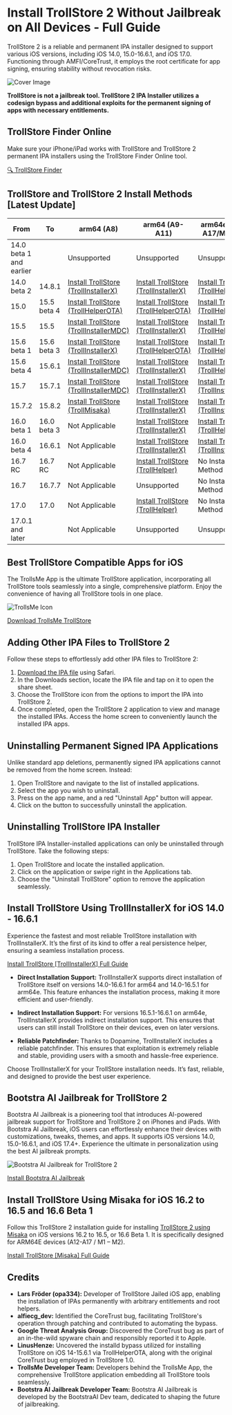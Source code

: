 # Install TrollStore 2 Without Jailbreak on All Devices - Full Guide

TrollStore 2 is a reliable and permanent IPA installer designed to support various iOS versions, including iOS 14.0, 15.0-16.6.1, and iOS 17.0. Functioning through AMFI/CoreTrust, it employs the root certificate for app signing, ensuring stability without revocation risks.

![Cover Image](https://github.com/iOSGuides/installing-trollstore/assets/173868638/ec91d048-6a43-449b-a3e6-ef486d32f145)

**TrollStore is not a jailbreak tool. TrollStore 2 IPA Installer utilizes a codesign bypass and additional exploits for the permanent signing of apps with necessary entitlements.**

## TrollStore Finder Online
Make sure your iPhone/iPad works with TrollStore and TrollStore 2 permanent IPA installers using the TrollStore Finder Online tool.

[🔍 TrollStore Finder](https://iexmo.com/trollstore-finder/)

## TrollStore and TrollStore 2 Install Methods [Latest Update]

| From                     | To           | arm64 (A8)                                | arm64 (A9-A11)                                      | arm64e (A12-A17/M1-M2)                   |
|--------------------------|--------------|-------------------------------------------|------------------------------------------------------|------------------------------------------|
| 14.0 beta 1 and earlier |              | Unsupported                               | Unsupported                                          | Unsupported                              |
| 14.0 beta 2              | 14.8.1       | [Install TrollStore (TrollInstallerX)](https://iexmo.com/updates/trollinstallerx-trollstore/) | [Install TrollStore (TrollInstallerX)](https://iexmo.com/updates/trollinstallerx-trollstore/) | [Install TrollStore (TrollHelperOTA)](https://iexmo.com/trollstore-helper/) |
| 15.0                     | 15.5 beta 4  | [Install TrollStore (TrollHelperOTA)](https://iexmo.com/trollstore-helper/)                        | [Install TrollStore (TrollHelperOTA)](https://iexmo.com/trollstore-helper/) | [Install TrollStore (TrollHelperOTA)](https://iexmo.com/trollstore-helper/) |
| 15.5                     | 15.5         | [Install TrollStore (TrollInstallerMDC)](https://iexmo.com/trollstore-helper/) | [Install TrollStore (TrollInstallerX)](https://iexmo.com/updates/trollinstallerx-trollstore/) | [Install TrollStore (TrollHelperOTA)](https://iexmo.com/trollstore-helper/) |
| 15.6 beta 1              | 15.6 beta 3  | [Install TrollStore (TrollInstallerX)](https://iexmo.com/updates/trollinstallerx-trollstore/) | [Install TrollStore (TrollHelperOTA)](https://iexmo.com/trollstore-helper/) | [Install TrollStore (TrollHelperOTA)](https://iexmo.com/trollstore-helper/) |
| 15.6 beta 4              | 15.6.1       | [Install TrollStore (TrollInstallerMDC)](https://iexmo.com/updates/trollinstallerx-trollstore/) | [Install TrollStore (TrollInstallerX)](https://iexmo.com/updates/trollinstallerx-trollstore/) | [Install TrollStore (TrollHelperOTA)](https://iexmo.com/trollstore-helper/) |
| 15.7                     | 15.7.1       | [Install TrollStore (TrollInstallerMDC)](https://iexmo.com/trollstore-helper/) | [Install TrollStore (TrollInstallerX)](https://github.com/iOSGuide/installing-trollstore-trollinstallerx) | [Install TrollStore (TrollInstallerX)](https://iexmo.com/updates/trollinstallerx-trollstore/) |
| 15.7.2                   | 15.8.2       | [Install TrollStore (TrollMisaka)](https://iexmo.com/updates/misaka-ipa-ios/) | [Install TrollStore (TrollInstallerX)](https://github.com/iOSGuide/installing-trollstore-trollinstallerx) | [Install TrollStore (TrollInstallerX)](https://iexmo.com/updates/trollinstallerx-trollstore/) | 
| 16.0 beta 1              | 16.0 beta 3  | Not Applicable                            | [Install TrollStore (TrollInstallerX)](https://iexmo.com/updates/trollinstallerx-trollstore/) | [Install TrollStore (TrollHelperOTA)](https://iexmo.com/trollstore-helper/) |
| 16.0 beta 4              | 16.6.1       | Not Applicable                            | [Install TrollStore (TrollInstallerX)](https://iexmo.com/updates/trollinstallerx-trollstore/) | [Install TrollStore (TrollInstallerX)](https://iexmo.com/updates/trollinstallerx-trollstore/)| [Install TrollStore (TrollInstallerX)](https://iexmo.com/updates/trollinstallerx-trollstore/) | 
| 16.7 RC                  | 16.7 RC      | Not Applicable                            | [Install TrollStore (TrollHelper)](https://iexmo.com/trollstore-helper/)          | No Install Method                       |
| 16.7                     | 16.7.7       | Not Applicable                            | Unsupported                                          | No Install Method                       |
| 17.0                     | 17.0         | Not Applicable                            | [Install TrollStore (TrollHelper)](https://iexmo.com/trollstore-helper/)          | No Install Method                       |
| 17.0.1 and later         |              | Not Applicable                            | Unsupported                                          | Unsupported                                        |

## Best TrollStore Compatible Apps for iOS

The TrollsMe App is the ultimate TrollStore application, incorporating all TrollStore tools seamlessly into a single, comprehensive platform. Enjoy the convenience of having all TrollStore tools in one place.

![TrollsMe Icon](https://github.com/iOSGuides/installing-trollstore/assets/173868638/5de1c44a-deeb-43aa-9caa-3bbe63e98a7d)

[Download TrollsMe TrollStore](https://iospack.com/apps/trollsme-trollstore/)

## Adding Other IPA Files to TrollStore 2

Follow these steps to effortlessly add other IPA files to TrollStore 2:

1. [Download the IPA file](https://iospack.com/apps/trollsme-trollstore/) using Safari.
2. In the Downloads section, locate the IPA file and tap on it to open the share sheet.
3. Choose the TrollStore icon from the options to import the IPA into TrollStore 2.
4. Once completed, open the TrollStore 2 application to view and manage the installed IPAs. Access the home screen to conveniently launch the installed IPA apps.

## Uninstalling Permanent Signed IPA Applications

Unlike standard app deletions, permanently signed IPA applications cannot be removed from the home screen. Instead:

1. Open TrollStore and navigate to the list of installed applications.
2. Select the app you wish to uninstall.
3. Press on the app name, and a red "Uninstall App" button will appear.
4. Click on the button to successfully uninstall the application.

## Uninstalling TrollStore IPA Installer

TrollStore IPA Installer-installed applications can only be uninstalled through TrollStore. Take the following steps:

1. Open TrollStore and locate the installed application.
2. Click on the application or swipe right in the Applications tab.
3. Choose the "Uninstall TrollStore" option to remove the application seamlessly.

## Install TrollStore Using TrollInstallerX for iOS 14.0 - 16.6.1

Experience the fastest and most reliable TrollStore installation with TrollInstallerX. It’s the first of its kind to offer a real persistence helper, ensuring a seamless installation process.

[Install TrollStore [TrollInstallerX] Full Guide](https://iexmo.com/updates/trollinstallerx-trollstore/)

- **Direct Installation Support:** TrollInstallerX supports direct installation of TrollStore itself on versions 14.0-16.6.1 for arm64 and 14.0-16.5.1 for arm64e. This feature enhances the installation process, making it more efficient and user-friendly.

- **Indirect Installation Support:** For versions 16.5.1-16.6.1 on arm64e, TrollInstallerX provides indirect installation support. This ensures that users can still install TrollStore on their devices, even on later versions.

- **Reliable Patchfinder:** Thanks to Dopamine, TrollInstallerX includes a reliable patchfinder. This ensures that exploitation is extremely reliable and stable, providing users with a smooth and hassle-free experience.

Choose TrollInstallerX for your TrollStore installation needs. It’s fast, reliable, and designed to provide the best user experience.

## Bootstra AI Jailbreak for TrollStore 2

Bootstra AI Jailbreak is a pioneering tool that introduces AI-powered jailbreak support for TrollStore and TrollStore 2 on iPhones and iPads. With Bootstra AI Jailbreak, iOS users can effortlessly enhance their devices with customizations, tweaks, themes, and apps. It supports iOS versions 14.0, 15.0-16.6.1, and iOS 17.4+. Experience the ultimate in personalization using the best AI jailbreak prompts. 

![Bootstra AI Jailbreak for TrollStore 2](https://github.com/iOSGuides/installing-trollstore/assets/173868638/05d0793b-ad8a-40be-9214-32d6d3695746)

[Install Bootstra AI Jailbreak](https://github.com/BootstraAI/bootstra-ai)

## Install TrollStore Using Misaka for iOS 16.2 to 16.5 and 16.6 Beta 1

Follow this TrollStore 2 installation guide for installing [TrollStore 2 using Misaka](https://iexmo.com/updates/trollstore/) on iOS versions 16.2 to 16.5, or 16.6 Beta 1. It is specifically designed for ARM64E devices (A12-A17 / M1 – M2).

[Install TrollStore [Misaka] Full Guide](https://iospack.com/apps/misaka-tweak-manager/)

## Credits

- **Lars Fröder (opa334):** Developer of TrollStore Jailed iOS app, enabling the installation of IPAs permanently with arbitrary entitlements and root helpers.
- **alfiecg_dev:** Identified the CoreTrust bug, facilitating TrollStore's operation through patching and contributed to automating the bypass.
- **Google Threat Analysis Group:** Discovered the CoreTrust bug as part of an in-the-wild spyware chain and responsibly reported it to Apple.
- **LinusHenze:** Uncovered the installd bypass utilized for installing TrollStore on iOS 14-15.6.1 via TrollHelperOTA, along with the original CoreTrust bug employed in TrollStore 1.0.
- **TrollsMe Developer Team:** Developers behind the TrollsMe App, the comprehensive TrollStore application embedding all TrollStore tools seamlessly.
- **Bootstra AI Jailbreak Developer Team:**  Bootstra AI Jailbreak is developed by the BootstraAI Dev team, dedicated to shaping the future of jailbreaking.
